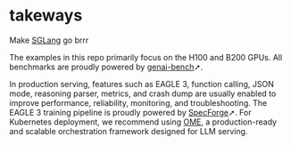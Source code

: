 # takeways

Make [SGLang](https://github.com/sgl-project/sglang) go brrr

The examples in this repo primarily focus on the H100 and B200 GPUs. All benchmarks are proudly powered by [genai-bench](https://github.com/sgl-project/genai-bench)➚.

In production serving, features such as EAGLE 3, function calling, JSON mode, reasoning parser, metrics, and crash dump are usually enabled to improve performance, reliability, monitoring, and troubleshooting. The EAGLE 3 training pipeline is proudly powered by [SpecForge](https://github.com/sgl-project/SpecForge)➚. For Kubernetes deployment, we recommend using [OME](https://github.com/sgl-project/ome), a production-ready and scalable orchestration framework designed for LLM serving.
